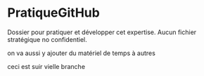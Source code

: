 # PratiqueGitHub
Dossier pour pratiquer et développer cet expertise. Aucun fichier stratégique no confidentiel.

on va aussi y ajouter du matériel de temps à autres

ceci est suir vielle branche

